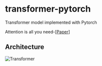 # transformer-pytorch
Transformer model implemented with Pytorch

Attention is all you need-[[Paper](https://papers.nips.cc/paper/2017/file/3f5ee243547dee91fbd053c1c4a845aa-Paper.pdf)]

## Architecture
![Transformer](https://user-images.githubusercontent.com/26805817/128836803-40936472-8536-422f-89a0-0eef8e7cf963.png)



